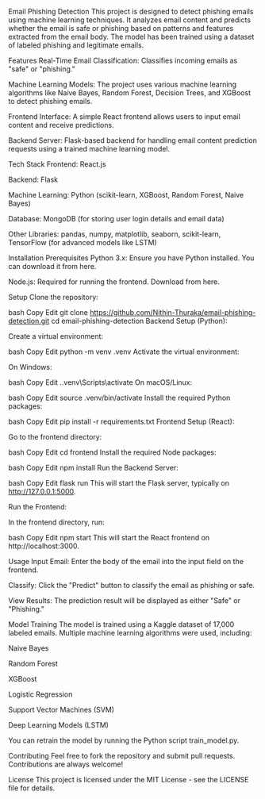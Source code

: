 Email Phishing Detection
This project is designed to detect phishing emails using machine learning techniques. It analyzes email content and predicts whether the email is safe or phishing based on patterns and features extracted from the email body. The model has been trained using a dataset of labeled phishing and legitimate emails.

Features
Real-Time Email Classification: Classifies incoming emails as "safe" or "phishing."

Machine Learning Models: The project uses various machine learning algorithms like Naive Bayes, Random Forest, Decision Trees, and XGBoost to detect phishing emails.

Frontend Interface: A simple React frontend allows users to input email content and receive predictions.

Backend Server: Flask-based backend for handling email content prediction requests using a trained machine learning model.

Tech Stack
Frontend: React.js

Backend: Flask

Machine Learning: Python (scikit-learn, XGBoost, Random Forest, Naive Bayes)

Database: MongoDB (for storing user login details and email data)

Other Libraries: pandas, numpy, matplotlib, seaborn, scikit-learn, TensorFlow (for advanced models like LSTM)

Installation
Prerequisites
Python 3.x: Ensure you have Python installed. You can download it from here.

Node.js: Required for running the frontend. Download from here.

Setup
Clone the repository:

bash
Copy
Edit
git clone https://github.com/Nithin-Thuraka/email-phishing-detection.git
cd email-phishing-detection
Backend Setup (Python):

Create a virtual environment:

bash
Copy
Edit
python -m venv .venv
Activate the virtual environment:

On Windows:

bash
Copy
Edit
.\.venv\Scripts\activate
On macOS/Linux:

bash
Copy
Edit
source .venv/bin/activate
Install the required Python packages:

bash
Copy
Edit
pip install -r requirements.txt
Frontend Setup (React):

Go to the frontend directory:

bash
Copy
Edit
cd frontend
Install the required Node packages:

bash
Copy
Edit
npm install
Run the Backend Server:

bash
Copy
Edit
flask run
This will start the Flask server, typically on http://127.0.0.1:5000.

Run the Frontend:

In the frontend directory, run:

bash
Copy
Edit
npm start
This will start the React frontend on http://localhost:3000.

Usage
Input Email: Enter the body of the email into the input field on the frontend.

Classify: Click the "Predict" button to classify the email as phishing or safe.

View Results: The prediction result will be displayed as either "Safe" or "Phishing."

Model Training
The model is trained using a Kaggle dataset of 17,000 labeled emails. Multiple machine learning algorithms were used, including:

Naive Bayes

Random Forest

XGBoost

Logistic Regression

Support Vector Machines (SVM)

Deep Learning Models (LSTM)

You can retrain the model by running the Python script train_model.py.

Contributing
Feel free to fork the repository and submit pull requests. Contributions are always welcome!

License
This project is licensed under the MIT License - see the LICENSE file for details.
